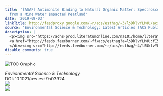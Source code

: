 ```yaml
---
title: '[ASAP] Antimonite Binding to Natural Organic Matter: Spectroscopic Evidence
  from a Mine Water Impacted Peatland'
date: '2019-09-03'
linkTitle: http://feedproxy.google.com/~r/acs/esthag/~3/lSDklvYLM8U/acs.est.9b03924
source: 'Environmental Science & Technology: Latest Articles (ACS Publications)'
description: |-
  <p><img src="https://achs-prod.literatumonline.com/na101/home/literatum/publisher/achs/journals/content/esthag/0/esthag.ahead-of-print/acs.est.9b03924/20190903/images/medium/es9b03924_0005.gif" alt="TOC Graphic"/></p><div><cite>Environmental Science & Technology</cite></div><div>DOI: 10.1021/acs.est.9b03924</div><div class="feedflare">
  <a href="http://feeds.feedburner.com/~ff/acs/esthag?a=lSDklvYLM8U:fI53BUs5cVI:yIl2AUoC8zA"><img src="http://feeds.feedburner.com/~ff/acs/esthag?d=yIl2AUoC8zA" border="0"></img></a>
  </div><img src="http://feeds.feedburner.com/~r/acs/esthag/~4/lSDklvYLM8U" ...
disable_comments: true
---
```

<p><img src="https://achs-prod.literatumonline.com/na101/home/literatum/publisher/achs/journals/content/esthag/0/esthag.ahead-of-print/acs.est.9b03924/20190903/images/medium/es9b03924_0005.gif" alt="TOC Graphic"/></p><div><cite>Environmental Science & Technology</cite></div><div>DOI: 10.1021/acs.est.9b03924</div><div class="feedflare">
<a href="http://feeds.feedburner.com/~ff/acs/esthag?a=lSDklvYLM8U:fI53BUs5cVI:yIl2AUoC8zA"><img src="http://feeds.feedburner.com/~ff/acs/esthag?d=yIl2AUoC8zA" border="0"></img></a>
</div><img src="http://feeds.feedburner.com/~r/acs/esthag/~4/lSDklvYLM8U" ...